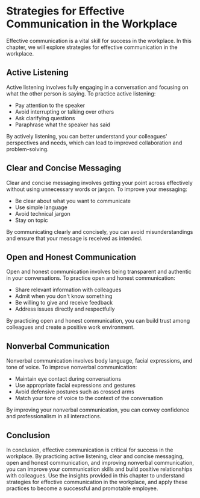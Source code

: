 Strategies for Effective Communication in the Workplace
=============================================================================================

Effective communication is a vital skill for success in the workplace. In this chapter, we will explore strategies for effective communication in the workplace.

Active Listening
----------------

Active listening involves fully engaging in a conversation and focusing on what the other person is saying. To practice active listening:

* Pay attention to the speaker
* Avoid interrupting or talking over others
* Ask clarifying questions
* Paraphrase what the speaker has said

By actively listening, you can better understand your colleagues' perspectives and needs, which can lead to improved collaboration and problem-solving.

Clear and Concise Messaging
---------------------------

Clear and concise messaging involves getting your point across effectively without using unnecessary words or jargon. To improve your messaging:

* Be clear about what you want to communicate
* Use simple language
* Avoid technical jargon
* Stay on topic

By communicating clearly and concisely, you can avoid misunderstandings and ensure that your message is received as intended.

Open and Honest Communication
-----------------------------

Open and honest communication involves being transparent and authentic in your conversations. To practice open and honest communication:

* Share relevant information with colleagues
* Admit when you don't know something
* Be willing to give and receive feedback
* Address issues directly and respectfully

By practicing open and honest communication, you can build trust among colleagues and create a positive work environment.

Nonverbal Communication
-----------------------

Nonverbal communication involves body language, facial expressions, and tone of voice. To improve nonverbal communication:

* Maintain eye contact during conversations
* Use appropriate facial expressions and gestures
* Avoid defensive postures such as crossed arms
* Match your tone of voice to the context of the conversation

By improving your nonverbal communication, you can convey confidence and professionalism in all interactions.

Conclusion
----------

In conclusion, effective communication is critical for success in the workplace. By practicing active listening, clear and concise messaging, open and honest communication, and improving nonverbal communication, you can improve your communication skills and build positive relationships with colleagues. Use the insights provided in this chapter to understand strategies for effective communication in the workplace, and apply these practices to become a successful and promotable employee.
